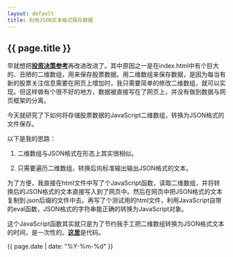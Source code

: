 ```yaml
---
layout: default
title: 利用JSON文本格式保存数据
---
```

{{ page.title }}
----------------

早就想把[**投资决策参考**](http://cfishacker.com/gdzq/)再改进改进了。其中原因之一是在index.html中有个巨大的、丑陋的二维数组，用来保存股票数据。用二维数组来保存数据，是因为每当有新的股票关注信息需要在网页上增加时，我只需要简单的修改二维数组，就可以实现。但这样做有个很不好的地方，数据被直接写在了网页上，并没有做到数据与网页框架的分离。

今天就研究了下如何将存储股票数据的JavaScript二维数组，转换为JSON格式的文件保存。

以下是我的思路：

1. 二维数组与JSON格式在形态上其实很相似。

2. 只需要遍历二维数组，转换后向标准输出输出JSON格式的文本。

为了方便，我直接在html文件中写了个JavaScript函数，读取二维数组，并将转换后的JSON格式的文本直接写入到了网页中。然后在网页中把JSON格式的文本复制到.json后缀的文件中去。再写了个测试用的html文件，利用JavaScript自带的eval函数，JSON格式的字符串能正确的转换为JavaScript对象。

这个JavaScript函数其实就只是为了节约我手工把二维数组转换为JSON格式文本的时间，是一次性的。[**这里**](https://github.com/cforth/codefarm/tree/master/js/stockArrayToJson)是代码。

{{ page.date | date: "%Y-%m-%d" }}
